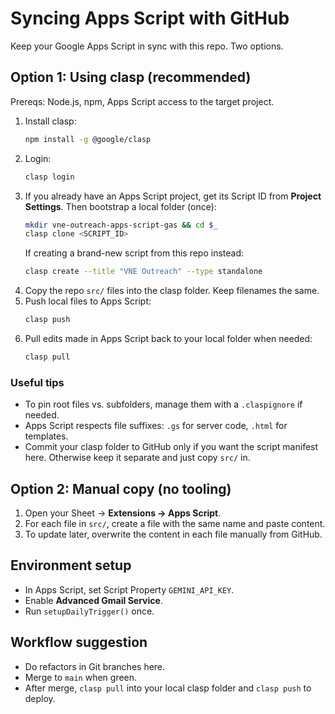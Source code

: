 # Syncing Apps Script with GitHub

Keep your Google Apps Script in sync with this repo. Two options.

## Option 1: Using clasp (recommended)
Prereqs: Node.js, npm, Apps Script access to the target project.

1. Install clasp:
   ```bash
   npm install -g @google/clasp
   ```
2. Login:
   ```bash
   clasp login
   ```
3. If you already have an Apps Script project, get its Script ID from **Project Settings**. Then bootstrap a local folder (once):
   ```bash
   mkdir vne-outreach-apps-script-gas && cd $_
   clasp clone <SCRIPT_ID>
   ```
   If creating a brand-new script from this repo instead:
   ```bash
   clasp create --title "VNE Outreach" --type standalone
   ```
4. Copy the repo `src/` files into the clasp folder. Keep filenames the same.
5. Push local files to Apps Script:
   ```bash
   clasp push
   ```
6. Pull edits made in Apps Script back to your local folder when needed:
   ```bash
   clasp pull
   ```

### Useful tips
- To pin root files vs. subfolders, manage them with a `.claspignore` if needed.
- Apps Script respects file suffixes: `.gs` for server code, `.html` for templates.
- Commit your clasp folder to GitHub only if you want the script manifest here. Otherwise keep it separate and just copy `src/` in.

## Option 2: Manual copy (no tooling)
1. Open your Sheet → **Extensions → Apps Script**.
2. For each file in `src/`, create a file with the same name and paste content.
3. To update later, overwrite the content in each file manually from GitHub.

## Environment setup
- In Apps Script, set Script Property `GEMINI_API_KEY`.
- Enable **Advanced Gmail Service**.
- Run `setupDailyTrigger()` once.

## Workflow suggestion
- Do refactors in Git branches here.
- Merge to `main` when green.
- After merge, `clasp pull` into your local clasp folder and `clasp push` to deploy.
